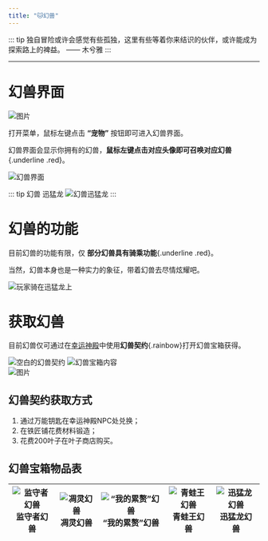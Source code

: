 ```yaml
---
title: "🐱幻兽"
---
```


::: tip 独自冒险或许会感觉有些孤独，这里有些等着你来结识的伙伴，或许能成为探索路上的裨益。
—— 木兮雅
:::

---

# 幻兽界面

![图片](https://pic.imgdb.cn/item/66577bc0d9c307b7e9b449c6.webp)

打开菜单，鼠标左键点击 **“宠物”** 按钮即可进入幻兽界面。

幻兽界面会显示你拥有的幻兽，**鼠标左键点击对应头像即可召唤对应幻兽**{.underline .red}。

![幻兽界面](https://pic.imgdb.cn/item/66577bc0d9c307b7e9b44a1f.webp)

::: tip 幻兽 迅猛龙
![幻兽迅猛龙](https://pic.imgdb.cn/item/66577bc1d9c307b7e9b44a89.webp)
:::

# 幻兽的功能

目前幻兽的功能有限，仅 **部分幻兽具有骑乘功能**{.underline .red}。

当然，幻兽本身也是一种实力的象征，带着幻兽去尽情炫耀吧。

![玩家骑在迅猛龙上](https://pic.imgdb.cn/item/66577bc1d9c307b7e9b44b14.webp)

# 获取幻兽

目前幻兽仅可通过在[幸运神殿](worlds/crate.md)中使用**幻兽契约**{.rainbow}打开幻兽宝箱获得。

![空白的幻兽契约](https://pic.imgdb.cn/item/66577bfdd9c307b7e9b4893f.webp) ![幻兽宝箱内容](https://pic.imgdb.cn/item/66577bfcd9c307b7e9b48872.webp)  
![图片](https://pic.imgdb.cn/item/66577bfdd9c307b7e9b48908.webp)

## 幻兽契约获取方式

1. 通过万能钥匙在幸运神殿NPC处兑换；
2. 在铁匠铺花费材料锻造；
3. 花费200叶子在叶子商店购买。

## 幻兽宝箱物品表

| ![监守者幻兽](https://pic.imgdb.cn/item/66577c76d9c307b7e9b4d3a5.webp) 监守者幻兽 | ![凋灵幻兽](https://pic.imgdb.cn/item/66577c76d9c307b7e9b4d521.webp) 凋灵幻兽 | ![“我的累赘”幻兽](https://pic.imgdb.cn/item/66577d0dd9c307b7e9b52842.webp) “我的累赘”幻兽 | ![青蛙王幻兽](https://pic.imgdb.cn/item/66577c76d9c307b7e9b4d552.webp) 青蛙王幻兽 | ![迅猛龙幻兽](https://pic.imgdb.cn/item/66577c77d9c307b7e9b4d60f.webp) 迅猛龙幻兽 |
|---|---|---|---|---|
